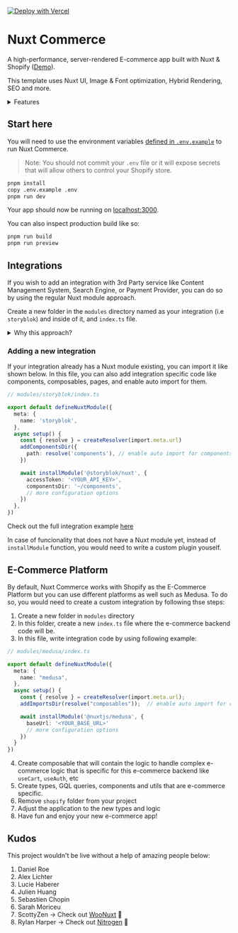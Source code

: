 [![Deploy with Vercel](https://vercel.com/button)](https://vercel.com/new/clone?repository-url=https%3A%2F%2Fgithub.com%2FBaroshem%2Fnuxt-commerce&project-name=commerce&repo-name=commerce&demo-title=Nuxt%20Commerce&demo-url=https%3A%2F%2Fnuxt-commerce.dev)

# Nuxt Commerce

A high-performance, server-rendered E-commerce app built with Nuxt & Shopify ([Demo](https://www.nuxt-commerce.dev)).

This template uses Nuxt UI, Image & Font optimization, Hybrid Rendering, SEO and more.

<details>
<summary>Features</summary>

Nuxt Commerce comes with several useful features out of the box:
1. [Nuxt UI](https://ui.nuxt.com/) - A UI Library for Modern Web Apps.
2. [GraphQL Client](https://nuxt-graphql-client.web.app/) - Minimal GraphQL Client + Code Generation
3. [Image Optimization](https://image.nuxtjs.org/) - Resize and transform your images using built-in optimizer or your favorite images CDN
4. [Scripts](https://scripts.nuxt.com/) - Load third-party scripts with better performance, privacy, security and DX
5. [Hybrid rendering](https://nuxt.com/docs/guide/concepts/rendering#hybrid-rendering) - Set different caching rules and rendering modes per route using Route Rules
6. [SEO](https://nuxtseo.com/) - Simple configuration for Sitemap.xml, Robots.txt, Meta, and OG Images
7. [JSON-LD](https://json-ld.org/) - Lightweight Linked Data format for products
</details>


## Start here

You will need to use the environment variables [defined in `.env.example`](.env.example) to run Nuxt Commerce.

> Note: You should not commit your `.env` file or it will expose secrets that will allow others to control your Shopify store.

```bash
pnpm install
copy .env.example .env
pnpm run dev
```

Your app should now be running on [localhost:3000](http://localhost:3000/).

You can also inspect production build like so:

```bash
pnpm run build
pnpm run preview
```

## Integrations

If you wish to add an integration with 3rd Party service like Content Management System, Search Engine, or Payment Provider, you can do so by using the regular Nuxt module approach.

Create a new folder in the `modules` directory named as your integration (i.e `storyblok`) and inside of it, and `index.ts` file.

<details>
<summary>Why this approach?</summary>

*Normally, you could just install the modules and plugins directly inside the global `nuxt.config.ts` but as your application grows, it could become much harder to maintain the project. By following the `modules` approach defined by Nuxt you can easily extract domain code into separate module that wraps components, composables, types, and overall integration configuration*
</details>

### Adding a new integration

If your integration already has a Nuxt module existing, you can import it like shown below. In this file, you can also add integration specific code like components, composables, pages, and enable auto import for them.

```ts
// modules/storyblok/index.ts

export default defineNuxtModule({
  meta: {
    name: 'storyblok',
  },
  async setup() {
    const { resolve } = createResolver(import.meta.url)
    addComponentsDir({
      path: resolve('components'), // enable auto import for components/composables/types
    })

    await installModule('@storyblok/nuxt', {
      accessToken: '<YOUR_API_KEY>',
      componentsDir: '~/components',
      // more configuration options
    })
  },
})
```

Check out the full integration example [here](https://github.com/Baroshem/nuxt-commerce/tree/integration/storyblok)

In case of funcionality that does not have a Nuxt module yet, instead of `installModule` function, you would need to write a custom plugin youself.

## E-Commerce Platform

By default, Nuxt Commerce works with Shopify as the E-Commerce Platform but you can use different platforms as well such as Medusa. To do so, you would need to create a custom integration by following thse steps:

1. Create a new folder in `modules` directory
2. In this folder, create a new `index.ts` file where the e-commerce backend code will be.
3. In this file, write integration code by using following example:

```ts
// modules/medusa/index.ts

export default defineNuxtModule({
  meta: {
    name: "medusa",
  },
  async setup() {
    const { resolve } = createResolver(import.meta.url);
    addImportsDir(resolve("composables"));  // enable auto import for components/composables/types

    await installModule('@nuxtjs/medusa', {
      baseUrl: '<YOUR_BASE_URL>'
      // more configuration options
    })
  }
})
```

4. Create composable that will contain the logic to handle complex e-commerce logic that is specific for this e-commerce backend like `useCart`, `useAuth`, etc
5. Create types, GQL queries, components and utils that are e-commerce specific.
6. Remove `shopify` folder from your project
7. Adjust the application to the new types and logic
8. Have fun and enjoy your new e-commerce app!

## Kudos

This project wouldn't be live without a help of amazing people below:

1. Daniel Roe
2. Alex Lichter
3. Lucie Haberer
4. Julien Huang
5. Sebastien Chopin
6. Sarah Moriceu
7. ScottyZen -> Check out [WooNuxt](https://woonuxt.com/) 🚀
8. Rylan Harper -> Check out [Nitrogen](https://github.com/rylanharper/Nitrogen) 🚀
